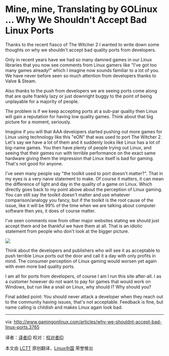 Mine, mine, Translating by GOLinux ...
Why We Shouldn't Accept Bad Linux Ports
================================================================================
Thanks to the recent fiasco of The Witcher 2 I wanted to write down some thoughts on why we shouldn't accept bad quality ports from developers.

Only in recent years have we had so many damned games in our Linux libraries that you now see comments from Linux gamers like "I've got too many games already!" which I imagine now sounds familiar to a lot of you. We have never before seen so much attention from developers thanks to Valve & Steam.

Also thanks to the push from developers we are seeing ports come along that are quite frankly lazy or just downright buggy to the point of being unplayable for a majority of people.

The problem is if we keep accepting ports at a sub-par quality then Linux will gain a reputation for having low quality games. Think about that big picture for a moment, seriously.

Imagine if you will that AAA developers started pushing out more games for Linux using technology like this "eON" that was used to port The Witcher 2. Let's say we have a lot of them and it suddenly looks like Linux has a lot of big-name games. You then have plenty of people trying out Linux, and seeing that their games run with terrible performance on the exact same hardware giving them the impression that Linux itself is bad for gaming. That's not good for anyone.

I've seen many people say "the toolkit used to port doesn't matter?". That in my eyes is a very naive statement to make. Of course it matters, it can mean the difference of light and day in the quality of a game on Linux. Which directly goes back to my point above about the perception of Linux gaming.
You can still say the toolkit doesn't matter and use whatever comparison/analogy you fancy, but if the toolkit is the root cause of the issue, like it will be 99% of the time when we are talking about computer software then yes, it does of course matter.

I've seen comments now from other major websites stating we should just accept them and be thankful we have them at all. That is an idiotic statement from people who don't look at the bigger picture.

![](http://www.gamingonlinux.com/uploads/articles/article_images/1401025331gol2.jpg)

Think about the developers and publishers who will see it as acceptable to push terrible Linux ports out the door and call it a day with only profits in mind. The consumer perception of Linux gaming would worsen yet again with even more bad quality ports.

I am all for ports from developers, of course I am I run this site after-all. I as a customer however do not want to pay for games that would work on Windows, but run like a snail on Linux, why should I? Why should you?

Final added point: You should never attack a developer when they reach out to the community having issues, that's not acceptable. Feedback is fine, but name calling is childish and makes Linux again look bad. 

--------------------------------------------------------------------------------

via: http://www.gamingonlinux.com/articles/why-we-shouldnt-accept-bad-linux-ports.3765

译者：[译者ID](https://github.com/译者ID) 校对：[校对者ID](https://github.com/校对者ID)

本文由 [LCTT](https://github.com/LCTT/TranslateProject) 原创翻译，[Linux中国](http://linux.cn/) 荣誉推出
